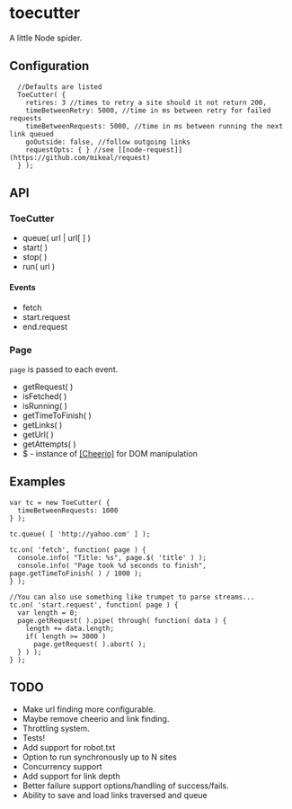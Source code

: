 toecutter
=========

A little Node spider.

## Configuration
```
  //Defaults are listed
  ToeCutter( {
    retires: 3 //times to retry a site should it not return 200,
    timeBetweenRetry: 5000, //time in ms between retry for failed requests
    timeBetweenRequests: 5000, //time in ms between running the next link queued
    goOutside: false, //follow outgoing links
    requestOpts: { } //see [[node-request]](https://github.com/mikeal/request)
  } );
```

## API
### ToeCutter
  * queue( url | url[ ] )
  * start( )
  * stop( )
  * run( url )

#### Events
  * fetch
  * start.request
  * end.request

### Page
```page``` is passed to each event.
  * getRequest( )
  * isFetched( )
  * isRunning( )
  * getTimeToFinish( )
  * getLinks( )
  * getUrl( )
  * getAttempts( )
  * $ - instance of [[Cheerio]](https://github.com/cheeriojs/cheerio) for DOM manipulation


## Examples
```
var tc = new ToeCutter( {
  timeBetweenRequests: 1000
} );

tc.queue( [ 'http://yahoo.com' ] );

tc.on( 'fetch', function( page ) {
  console.info( "Title: %s", page.$( 'title' ) );
  console.info( "Page took %d seconds to finish", page.getTimeToFinish( ) / 1000 );
} );

//You can also use something like trumpet to parse streams...
tc.on( 'start.request', function( page ) {
  var length = 0;
  page.getRequest( ).pipe( through( function( data ) {
    length += data.length;
    if( length >= 3000 )
      page.getRequest( ).abort( );
  } ) );
} );
```


## TODO
  * Make url finding more configurable.
  * Maybe remove cheerio and link finding.
  * Throttling system.
  * Tests!
  * Add support for robot.txt
  * Option to run synchronously up to N sites
  * Concurrency support
  * Add support for link depth
  * Better failure support options/handling of success/fails.
  * Ability to save and load links traversed and queue
